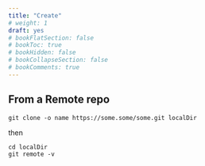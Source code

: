 ```yaml
---
title: "Create"
# weight: 1
draft: yes
# bookFlatSection: false
# bookToc: true
# bookHidden: false
# bookCollapseSection: false
# bookComments: true
---
```


## From a Remote repo

```shell
git clone -o name https://some.some/some.git localDir
```
then

```shell
cd localDir
git remote -v
```